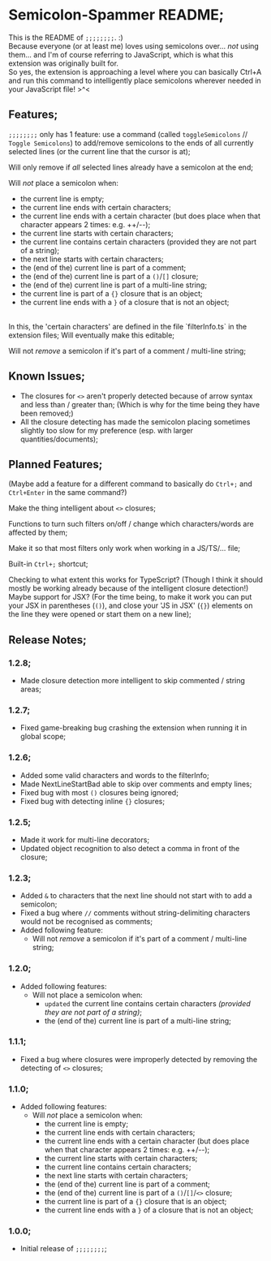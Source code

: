 # Semicolon-Spammer README;

This is the README of `;;;;;;;;`. :) <br>
Because everyone (or at least me) loves using semicolons over... *not* using them... and I'm of course referring to JavaScript, which is what this extension was originally built for. <br>
So yes, the extension is approaching a level where you can basically Ctrl+A and run this command to intelligently place semicolons wherever needed in your JavaScript file! >^<

## Features;

`;;;;;;;;` only has 1 feature: use a command (called `toggleSemicolons` // `Toggle Semicolons`) to add/remove semicolons to the ends of all currently selected lines (or the current line that the cursor is at);

Will only remove if *all* selected lines already have a semicolon at the end;

Will *not* place a semicolon when:
- the current line is empty;
- the current line ends with certain characters;
- the current line ends with a certain character (but does place when that character appears 2 times: e.g. ++/--);
- the current line starts with certain characters;
- the current line contains certain characters (provided they are not part of a string);
- the next line starts with certain characters;
- the (end of the) current line is part of a comment;
- the (end of the) current line is part of a `()`/`[]` closure;
- the (end of the) current line is part of a multi-line string;
- the current line is part of a `{}` closure that is an object;
- the current line ends with a `}` of a closure that is not an object;
<br>
In this, the 'certain characters' are defined in the file `filterInfo.ts` in the extension files;
Will eventually make this editable; <br>

Will not *remove* a semicolon if it's part of a comment / multi-line string;

## Known Issues;

- The closures for `<>` aren't properly detected because of arrow syntax and less than / greater than;
(Which is why for the time being they have been removed;)
- All the closure detecting has made the semicolon placing sometimes slightly too slow for my preference (esp. with larger quantities/documents);

## Planned Features;

(Maybe add a feature for a different command to basically do `Ctrl+;` and `Ctrl+Enter` in the same command?)

Make the thing intelligent about `<>` closures;

Functions to turn such filters on/off / change which characters/words are affected by them;

Make it so that most filters only work when working in a JS/TS/... file;

Built-in `Ctrl+;` shortcut;

Checking to what extent this works for TypeScript? (Though I think it should mostly be working already because of the intelligent closure detection!)
Maybe support for JSX? (For the time being, to make it work you can put your JSX in parentheses (`()`), and close your 'JS in JSX' (`{}`) elements on the line they were opened or start them on a new line);

## Release Notes;

### 1.2.8;

- Made closure detection more intelligent to skip commented / string areas;

### 1.2.7;

- Fixed game-breaking bug crashing the extension when running it in global scope;

### 1.2.6;

- Added some valid characters and words to the filterInfo;
- Made NextLineStartBad able to skip over comments and empty lines;
- Fixed bug with most `()` closures being ignored;
- Fixed bug with detecting inline `{}` closures;

### 1.2.5;

- Made it work for multi-line decorators; <br>
- Updated object recognition to also detect a comma in front of the closure;

### 1.2.3;

- Added `&` to characters that the next line should not start with to add a semicolon; <br>
- Fixed a bug where `//` comments without string-delimiting characters would not be recognised as comments; <br>
- Added following feature:
  - Will not *remove* a semicolon if it's part of a comment / multi-line string;

### 1.2.0;

- Added following features:
  - Will not place a semicolon when:
    - `updated` the current line contains certain characters *(provided they are not part of a string)*;
    - the (end of the) current line is part of a multi-line string;

### 1.1.1;

- Fixed a bug where closures were improperly detected by removing the detecting of `<>` closures;

### 1.1.0;

- Added following features:
  - Will *not* place a semicolon when:
    - the current line is empty;
    - the current line ends with certain characters;
    - the current line ends with a certain character (but does place when that character appears 2 times: e.g. ++/--);
    - the current line starts with certain characters;
    - the current line contains certain characters;
    - the next line starts with certain characters;
    - the (end of the) current line is part of a comment;
    - the (end of the) current line is part of a `()`/`[]`/`<>` closure;
    - the current line is part of a `{}` closure that is an object;
    - the current line ends with a `}` of a closure that is not an object;

### 1.0.0;

- Initial release of `;;;;;;;;`;